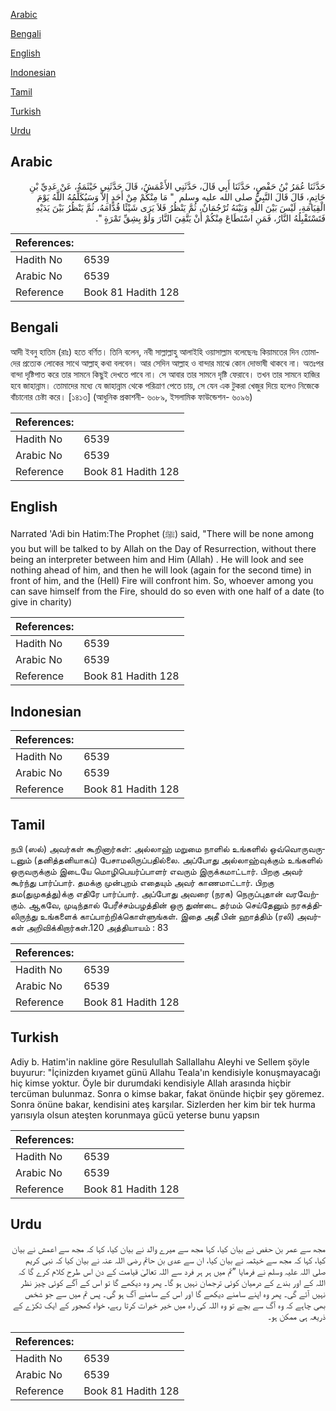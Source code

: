 [Arabic](#arabic)

[Bengali](#bengali)

[English](#english)

[Indonesian](#indonesian)

[Tamil](#tamil)

[Turkish](#turkish)

[Urdu](#urdu)

## Arabic


<div dir="rtl" lang="ar" style={{fontSize:'larger',backgroundColor:'#f8f9fa',padding:20}}>
حَدَّثَنَا عُمَرُ بْنُ حَفْصٍ، حَدَّثَنَا أَبِي قَالَ، حَدَّثَنِي الأَعْمَشُ، قَالَ حَدَّثَنِي خَيْثَمَةُ، عَنْ عَدِيِّ بْنِ حَاتِمٍ، قَالَ قَالَ النَّبِيُّ صلى الله عليه وسلم ‏ "‏ مَا مِنْكُمْ مِنْ أَحَدٍ إِلاَّ وَسَيُكَلِّمُهُ اللَّهُ يَوْمَ الْقِيَامَةِ، لَيْسَ بَيْنَ اللَّهِ وَبَيْنَهُ تُرْجُمَانٌ، ثُمَّ يَنْظُرُ فَلاَ يَرَى شَيْئًا قُدَّامَهُ، ثُمَّ يَنْظُرُ بَيْنَ يَدَيْهِ فَتَسْتَقْبِلُهُ النَّارُ، فَمَنِ اسْتَطَاعَ مِنْكُمْ أَنْ يَتَّقِيَ النَّارَ وَلَوْ بِشِقِّ تَمْرَةٍ ‏"‏‏.‏
</div>
<div style={{backgroundColor:'#f8f9fa',padding:20, marginBottom: 10}}><table> <thead> <tr> <th>References:</th> <th></th> </tr> </thead> <tbody><tr><td>Hadith No</td><td>6539</td></tr><tr><td>Arabic No</td><td>6539</td></tr><tr><td>Reference</td><td>Book 81 Hadith 128</td></tr></tbody></table></div>

## Bengali


<div dir="ltr" lang="bn" style={{fontSize:'larger',backgroundColor:'#f8f9fa',padding:20}}>
আদী ইবনু হাতিম (রাঃ) হতে বর্ণিত। তিনি বলেন, নবী সাল্লাল্লাহু আলাইহি ওয়াসাল্লাম বলেছেনঃ কিয়ামতের দিন তোমাদের প্রত্যেক লোকের সাথে আল্লাহ্ কথা বলবেন। আর সেদিন আল্লাহ ও বান্দার মাঝে কোন দোভাষী থাকবে না। অতঃপর বান্দা দৃষ্টিপাত করে তার সামনে কিছুই দেখতে পাবে না। সে আবার তার সামনে দৃষ্টি ফেরাবে। তখন তার সামনে হাজির হবে জাহান্নাম। তোমাদের মধ্যে যে জাহান্নাম থেকে পরিত্রাণ পেতে চায়, সে যেন এক টুকরা খেজুর দিয়ে হলেও নিজেকে বাঁচানোর চেষ্টা করে। [১৪১৩] (আধুনিক প্রকাশনী- ৬০৮৯, ইসলামিক ফাউন্ডেশন- ৬০৯৬)
</div>
<div style={{backgroundColor:'#f8f9fa',padding:20, marginBottom: 10}}><table> <thead> <tr> <th>References:</th> <th></th> </tr> </thead> <tbody><tr><td>Hadith No</td><td>6539</td></tr><tr><td>Arabic No</td><td>6539</td></tr><tr><td>Reference</td><td>Book 81 Hadith 128</td></tr></tbody></table></div>

## English


<div dir="ltr" lang="en" style={{fontSize:'larger',backgroundColor:'#f8f9fa',padding:20}}>
Narrated 'Adi bin Hatim:The Prophet (ﷺ) said, "There will be none among you but will be talked to by Allah on the Day of Resurrection, without there being an interpreter between him and Him (Allah) . He will look and see nothing ahead of him, and then he will look (again for the second time) in front of him, and the (Hell) Fire will confront him. So, whoever among you can save himself from the Fire, should do so even with one half of a date (to give in charity)
</div>
<div style={{backgroundColor:'#f8f9fa',padding:20, marginBottom: 10}}><table> <thead> <tr> <th>References:</th> <th></th> </tr> </thead> <tbody><tr><td>Hadith No</td><td>6539</td></tr><tr><td>Arabic No</td><td>6539</td></tr><tr><td>Reference</td><td>Book 81 Hadith 128</td></tr></tbody></table></div>

## Indonesian


<div dir="ltr" lang="id" style={{fontSize:'larger',backgroundColor:'#f8f9fa',padding:20}}>

</div>
<div style={{backgroundColor:'#f8f9fa',padding:20, marginBottom: 10}}><table> <thead> <tr> <th>References:</th> <th></th> </tr> </thead> <tbody><tr><td>Hadith No</td><td>6539</td></tr><tr><td>Arabic No</td><td>6539</td></tr><tr><td>Reference</td><td>Book 81 Hadith 128</td></tr></tbody></table></div>

## Tamil


<div dir="ltr" lang="ta" style={{fontSize:'larger',backgroundColor:'#f8f9fa',padding:20}}>
நபி (ஸல்) அவர்கள் கூறினார்கள்: அல்லாஹ் மறுமை நாளில் உங்களில் ஒவ்வொருவருடனும் (தனித்தனியாகப்) பேசாமலிருப்பதில்லை. அப்போது அல்லாஹ்வுக்கும் உங்களில் ஒருவருக்கும் இடையே மொழிபெயர்ப்பாளர் எவரும் இருக்கமாட்டார். பிறகு அவர் கூர்ந்து பார்ப்பார். தமக்கு முன்புறம் எதையும் அவர் காணமாட்டார். பிறகு தம(துமுகத்து)க்கு எதிரே பார்ப்பார். அப்போது அவரை (நரக) நெருப்புதான் வரவேற்கும். ஆகவே, முடிந்தால் பேரீச்சம்பழத்தின் ஒரு துண்டை தர்மம் செய்தேனும் நரகத்திலிருந்து உங்களைக் காப்பாற்றிக்கொள்ளுங்கள். இதை அதீ பின் ஹாத்திம் (ரலி) அவர்கள் அறிவிக்கிறார்கள்.120 அத்தியாயம் : 83
</div>
<div style={{backgroundColor:'#f8f9fa',padding:20, marginBottom: 10}}><table> <thead> <tr> <th>References:</th> <th></th> </tr> </thead> <tbody><tr><td>Hadith No</td><td>6539</td></tr><tr><td>Arabic No</td><td>6539</td></tr><tr><td>Reference</td><td>Book 81 Hadith 128</td></tr></tbody></table></div>

## Turkish


<div dir="ltr" lang="tr" style={{fontSize:'larger',backgroundColor:'#f8f9fa',padding:20}}>
Adiy b. Hatim'in nakline göre Resulullah Sallallahu Aleyhi ve Sellem şöyle buyurur: "İçinizden kıyamet günü Allahu Teala'ın kendisiyle konuşmayacağı hiç kimse yoktur. Öyle bir durumdaki kendisiyle Allah arasında hiçbir tercüman bulunmaz. Sonra o kimse bakar, fakat önünde hiçbir şey göremez. Sonra önüne bakar, kendisini ateş karşılar. Sizlerden her kim bir tek hurma yarısıyla olsun ateşten korunmaya gücü yeterse bunu yapsın
</div>
<div style={{backgroundColor:'#f8f9fa',padding:20, marginBottom: 10}}><table> <thead> <tr> <th>References:</th> <th></th> </tr> </thead> <tbody><tr><td>Hadith No</td><td>6539</td></tr><tr><td>Arabic No</td><td>6539</td></tr><tr><td>Reference</td><td>Book 81 Hadith 128</td></tr></tbody></table></div>

## Urdu


<div dir="rtl" lang="ur" style={{fontSize:'larger',backgroundColor:'#f8f9fa',padding:20}}>
مجھ سے عمر بن حفص نے بیان کیا، کہا مجھ سے میرے والد نے بیان کیا، کہا کہ مجھ سے اعمش نے بیان کیا، کہا کہ مجھ سے خیثمہ نے بیان کیا، ان سے عدی بن حاتم رضی اللہ عنہ نے بیان کیا کہ نبی کریم صلی اللہ علیہ وسلم نے فرمایا ”تم میں ہر ہر فرد سے اللہ تعالیٰ قیامت کے دن اس طرح کلام کرے گا کہ اللہ کے اور بندے کے درمیان کوئی ترجمان نہیں ہو گا۔ پھر وہ دیکھے گا تو اس کے آگے کوئی چیز نظر نہیں آئے گی۔ پھر وہ اپنے سامنے دیکھے گا اور اس کے سامنے آگ ہو گی۔ پس تم میں سے جو شخص بھی چاہے کہ وہ آگ سے بچے تو وہ اللہ کی راہ میں خیر خیرات کرتا رہے، خواہ کھجور کے ایک ٹکڑے کے ذریعہ ہی ممکن ہو۔
</div>
<div style={{backgroundColor:'#f8f9fa',padding:20, marginBottom: 10}}><table> <thead> <tr> <th>References:</th> <th></th> </tr> </thead> <tbody><tr><td>Hadith No</td><td>6539</td></tr><tr><td>Arabic No</td><td>6539</td></tr><tr><td>Reference</td><td>Book 81 Hadith 128</td></tr></tbody></table></div>